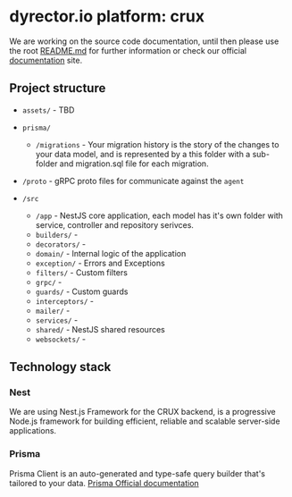 # dyrector.io platform: crux

We are working on the source code documentation, until then please use the root [README.md](../../README.md) for further
information or check our official [documentation](https://docs.dyrector.io/) site.

## Project structure

- `assets/` - TBD
- `prisma/`
  - `/migrations` - Your migration history is the story of the changes to your data model, and is represented by a this
    folder with a sub-folder and migration.sql file for each migration.
- `/proto` - gRPC proto files for communicate against the `agent`
- `/src`

  - `/app` - NestJS core application, each model has it's own folder with service, controller and repository serivces.
  - `builders/` -
  - `decorators/` -
  - `domain/` - Internal logic of the application
  - `exception/` - Errors and Exceptions
  - `filters/` - Custom filters
  - `grpc/` -
  - `guards/` - Custom guards
  - `interceptors/` -
  - `mailer/` -
  - `services/` -
  - `shared/` - NestJS shared resources
  - `websockets/` -

## Technology stack

### Nest

We are using Nest.js Framework for the CRUX backend, is a progressive Node.js framework for building efficient, reliable
and scalable server-side applications.

### Prisma

Prisma Client is an auto-generated and type-safe query builder that's tailored to your data.
[Prisma Official documentation](https://www.prisma.io/)
